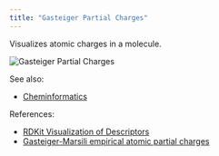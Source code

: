 ```yaml
---
title: "Gasteiger Partial Charges"
---
```


Visualizes atomic charges in a molecule.

![Gasteiger Partial Charges](../../../uploads/chem/gasteiger-charges.png "Gasteiger Partial Charges")

See also:

* [Cheminformatics](../chem.md)

References:

* [RDKit Visualization of Descriptors](https://www.rdkit.org/docs/GettingStartedInPython.html#visualization-of-descriptors)
* [Gasteiger-Marsili empirical atomic partial charges](https://www.codessa-pro.com/descriptors/electrostatic/gmc.htm)
